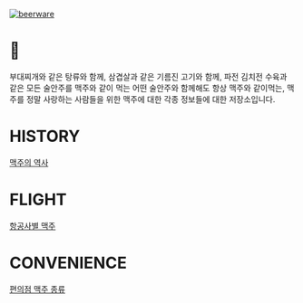 [![beerware](https://img.shields.io/badge/license-beerware%F0%9F%8D%BA-FFC514)](LICENSE.md)
# 🍺
부대찌개와 같은 탕류와 함께, 삼겹살과 같은 기름진 고기와 함께, 파전 김치전 수육과 같은 모든 술안주를 맥주와 같이 먹는 어떤 술안주와 함께해도 항상 맥주와 같이먹는, 맥주를 정말 사랑하는 사람들을 위한 맥주에 대한 각종 정보들에 대한 저장소입니다.

# HISTORY
[맥주의 역사](HISTORY.md)

# FLIGHT
[항공사별 맥주](FLIGHT.md)

# CONVENIENCE
[편의점 맥주 종류](CONVENIENCE.md)
